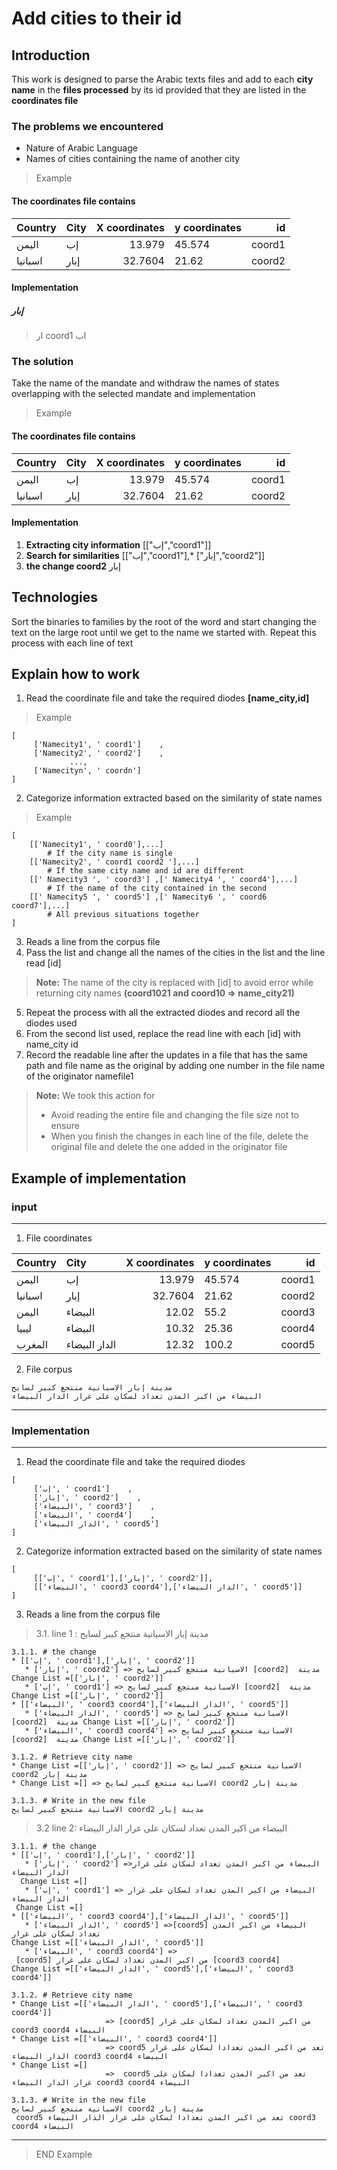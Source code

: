 ﻿# Add cities to their id

## Introduction  
This work is designed to parse the Arabic texts files and add to each **city name** in the **files processed** by its id provided that they are listed in the **coordinates file**

### The problems we encountered
* Nature of Arabic Language
* Names of cities containing the name of another city
> Example

#### The coordinates file contains

| Country| City | X coordinates |y coordinates|id |
| ------- | :------------ |------------: | :------------ |------------: |
| اليمن| إب| 13.979|45.574| coord1            |
| اسبانيا| إبار| 32.7604|21.62| coord2            |
 
#### Implementation 

##### إبار
>ار coord1 اب

### The solution
Take the name of the mandate and withdraw the names of states overlapping with the selected mandate and implementation

> Example

#### The coordinates file contains

| Country| City | X coordinates |y coordinates|id |
| ------- | :------------ |------------: | :------------ |------------: |
| اليمن| إب| 13.979|45.574| coord1            |
| اسبانيا| إبار| 32.7604|21.62| coord2            |
 
#### Implementation 

1. **Extracting city information** [["إب","coord1"]]
2. **Search for similarities** [["إب","coord1"],* ["إبار","coord2"]]
3. **the change coord2** إبار

## Technologies
 Sort the binaries to families by the root of the word and start changing the text on the large root until we get to the name we started with. Repeat this process with each line of text
## Explain how to work
 1.  Read the coordinate file and take the required diodes **[name_city,id]**
> Example
~~~
[
     ['Namecity1', ' coord1']    ,
     ['Namecity2', ' coord2']    ,
             ...,
     ['Namecityn', ' coordn']
]
~~~

 2.  Categorize information extracted based on the similarity of state names

> Example
~~~
[
    [['Namecity1', ' coord0'],...]
        # If the city name is single 
    [['Namecity2', ' coord1 coord2 '],...]  
        # If the same city name and id are different 
    [[' Namecity3 ', ' coord3'] ,[' Namecity4 ', ' coord4'],...]  
        # If the name of the city contained in the second 
    [[' Namecity5 ', ' coord5'] ,[' Namecity6 ', ' coord6 coord7'],...] 
        # All previous situations together 
]
~~~
3.  Reads a line from the corpus file
4. Pass the list and change all the names of the cities in the list and the line read [id]
> **Note:** The name of the city is replaced with [id] to avoid error while returning city names 
**(coord1021 and coord10 => name_city21)**
5. Repeat the process with all the extracted diodes and record all the diodes used
6. From the second list used, replace the read line with each [id] with name_city id
7. Record the readable line after the updates in a file that has the same path and file name as the original by adding one number in the file name of the originator namefile1
> **Note:** We took this action for
>* Avoid reading the entire file and changing the file size not to ensure
>* When you finish the changes in each line of the file, delete the original file and delete the one added in the originator file

## Example of implementation
### input
---
1. File coordinates

| Country| City | X coordinates |y coordinates|id |
| ------- | :------------ |------------: | :------------ |------------: |
| اليمن| إب| 13.979|45.574| coord1            |
| اسبانيا| إبار| 32.7604|21.62| coord2            |
| اليمن| البيضاء| 12.02|55.2| coord3            |
| ليبيا| البيضاء| 10.32|25.36| coord4           |
| المغرب| الدار البيضاء| 12.32|100.2| coord5            |

2. File corpus
~~~
مدينة إبار الاسبانية منتجع كبير لسايح
البيضاء من اكبر المدن تعداد لسكان على غرار الدار البيضاء
~~~
---
### Implementation
---
1.   Read the coordinate file and take the required diodes
~~~
[
     ['إب', ' coord1']    ,
     ['إبار', ' coord2']    ,
     ['البيضاء', ' coord3']    ,
     ['البيضاء', ' coord4']    ,
     ['الدار البيضاء', ' coord5']    
]
~~~
2. Categorize information extracted based on the similarity of state names
~~~
[
     [['إب', ' coord1'],['إبار', ' coord2']],
     [['البيضاء', ' coord3 coord4'],['الدار البيضاء', ' coord5']]    
]
~~~
3.  Reads a line from the corpus file
>3.1. line 1 : مدينة إبار الاسبانية منتجع كبير لسايح
~~~
3.1.1. # the change
* [['إب', ' coord1'],['إبار', ' coord2']]
   * ['إبار', ' coord2'] => الاسبانية منتجع كبير لسايح [coord2]  مدينة  Change List =[['إبار', ' coord2']]
   * ['إب', ' coord1'] => الاسبانية منتجع كبير لسايح [coord2]  مدينة Change List =[['إبار', ' coord2']]
* [['البيضاء', ' coord3 coord4'],['الدار البيضاء', ' coord5']]    
   * ['الدار البيضاء', ' coord5'] => الاسبانية منتجع كبير لسايح [coord2]  مدينة Change List =[['إبار', ' coord2']]
   * ['البيضاء', ' coord3 coord4'] => الاسبانية منتجع كبير لسايح [coord2]  مدينة Change List =[['إبار', ' coord2']]
~~~
~~~
3.1.2. # Retrieve city name
* Change List =[['إبار', ' coord2']] => الاسبانية منتجع كبير لسايح coord2 مدينة إبار
* Change List =[] => الاسبانية منتجع كبير لسايح coord2 مدينة إبار
~~~
~~~
3.1.3. # Write in the new file
الاسبانية منتجع كبير لسايح coord2 مدينة إبار
~~~
> 3.2 line 2: البيضاء من اكبر المدن تعداد لسكان على غرار الدار البيضاء

~~~
3.1.1. # the change
* [['إب', ' coord1'],['إبار', ' coord2']]
   * ['إبار', ' coord2'] =>البيضاء من اكبر المدن تعداد لسكان على غرار الدار البيضاء
  Change List =[]
   * ['إب', ' coord1'] => البيضاء من اكبر المدن تعداد لسكان على غرار الدار البيضاء
 Change List =[]
* [['البيضاء', ' coord3 coord4'],['الدار البيضاء', ' coord5']]    
   * ['الدار البيضاء', ' coord5'] =>[coord5] البيضاء من اكبر المدن تعداد لسكان على غرار 
Change List =[['الدار البيضاء', ' coord5']]
   * ['البيضاء', ' coord3 coord4'] => 
 [coord5] من اكبر المدن تعداد لسكان على غرار [coord3 coord4] 
Change List =[['الدار البيضاء', ' coord5'],['البيضاء', ' coord3 coord4']]
~~~
~~~
3.1.2. # Retrieve city name
* Change List =[['الدار البيضاء', ' coord5'],['البيضاء', ' coord3 coord4']]
                     => [coord5] من اكبر المدن تعداد لسكان على غرار coord3 coord4 البيضاء
* Change List =[['البيضاء', ' coord3 coord4']] 
                     => coord5 تعد من اكبر المدن تعدادا لسكان على غرار الدار البيضاء coord3 coord4 البيضاء 
* Change List =[] 
                     =>  coord5 تعد من اكبر المدن تعدادا لسكان على غرار الدار البيضاء coord3 coord4 البيضاء
~~~
~~~
3.1.3. # Write in the new file
الاسبانية منتجع كبير لسايح coord2 مدينة إبار
 coord5 تعد من اكبر المدن تعدادا لسكان على غرار الدار البيضاء coord3 coord4 البيضاء
~~~
---
> END Example 



